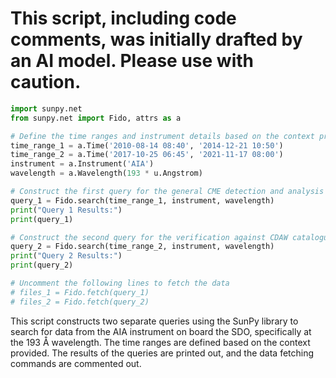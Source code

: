 # This script, including code comments, was initially drafted by an AI model. Please use with caution.

```python
import sunpy.net
from sunpy.net import Fido, attrs as a

# Define the time ranges and instrument details based on the context provided
time_range_1 = a.Time('2010-08-14 08:40', '2014-12-21 10:50')
time_range_2 = a.Time('2017-10-25 06:45', '2021-11-17 08:00')
instrument = a.Instrument('AIA')
wavelength = a.Wavelength(193 * u.Angstrom)

# Construct the first query for the general CME detection and analysis period
query_1 = Fido.search(time_range_1, instrument, wavelength)
print("Query 1 Results:")
print(query_1)

# Construct the second query for the verification against CDAW catalogue period
query_2 = Fido.search(time_range_2, instrument, wavelength)
print("Query 2 Results:")
print(query_2)

# Uncomment the following lines to fetch the data
# files_1 = Fido.fetch(query_1)
# files_2 = Fido.fetch(query_2)
```

This script constructs two separate queries using the SunPy library to search for data from the AIA instrument on board the SDO, specifically at the 193 Å wavelength. The time ranges are defined based on the context provided. The results of the queries are printed out, and the data fetching commands are commented out.
